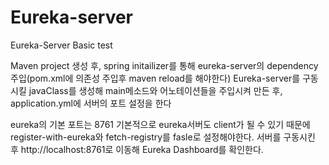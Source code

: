 # Eureka-server
Eureka-Server Basic test


Maven project 생성 후, 
spring initailizer를 통해 eureka-server의 dependency 주입(pom.xml에 의존성 주입후 maven reload를 해야한다) 
Eureka-server를 구동시킬 javaClass를 생성해 main메소드와 어노테이션들을 주입시켜 만든 후, application.yml에 서버의 포트 설정을 한다

eureka의 기본 포트는 8761
기본적으로 eureka서버도 client가 될 수 있기 때문에 register-with-eureka와 fetch-registry를 fasle로 설정해야한다.
서버를 구동시킨 후 http://localhost:8761로 이동해 Eureka Dashboard를 확인한다.
